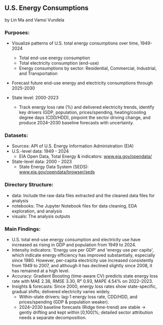 ## U.S. Energy Consumptions

by Lin Ma and Vamsi Vundela 

### Purposes: 
- Visualize patterns of U.S. total energy consumptions over time, 1949-2024
    + Total end-use energy consumption
    + Total electricity consumption (end-use)
    + Energy consumptions by sector: Residential, Commercial, Industrial, and Transportation 

- Forecast future end-use energy and electricity consumptions through 2025-2030
- State level: 2000-2023
    + Track energy loss rate (%) and delivered electricity trends, identify key drivers (GDP, population, prices/spending, heating/cooling degree days (CDD/HDD), pinpoint the sector driving change, and produce 2024–2030 baseline forecasts with uncertainty.

### Datasets:
- Sources:  API of U.S. Energy Information Administration (EIA)
- U.S.-level data: 1949 - 2024
    + EIA Open Data, Total Energy & indicators: www.eia.gov/opendata/
- State-level data: 2000 - 2023
    + State Energy Data System (SEDS): www.eia.gov/opendata/browser/seds

### Directory Structure:
- data: Include the raw data files extracted and the cleaned data files for analysis
- notebooks: The Jupyter Notebook files for data cleaning, EDA exploration, and analysis
- visuals: The analysis outputs

### Main Findings:
- U.S. total end-use energy consumption and electricity use have increased as rising in GDP and population from 1949 to 2024.
- Intensity indicators: 'Energy use per GDP' and 'energy use per capita', which indicate energy efficiency has improved substantially, especially since 1980. However, per-capita electricity use increased consistently from 1949 to 2007, and although it has declined slightly since 2008, it has remained at a high level.
- Accuracy: Gradient Boosting (time-aware CV) predicts state energy loss rate with MAE 2.38, RMSE 3.30, R² 0.93, MAPE 4.54% on 2022–2023.
- Insights & forecasts: Since 2000, energy loss rates show state-specific, gradual shifts; delivered electricity varies widely.
    + Within-state drivers: lag-1 energy loss rate, CDD/HDD, and prices/spending (GDP & population weaker).
    + 2024–2030 baseline forecasts (Ridge time-trend) are stable → gently drifting and kept within [0,100]%; detailed sector attribution needs a separate decomposition.
